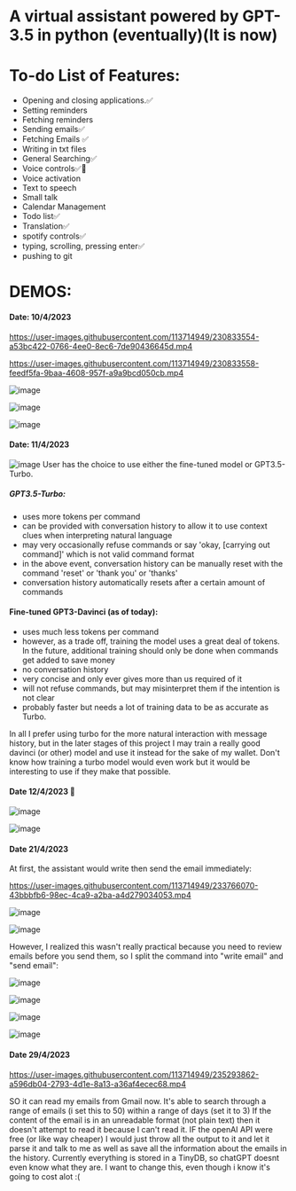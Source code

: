 # A virtual assistant powered by GPT-3.5 in python (eventually)(It is now)


# To-do List of Features:
- Opening and closing applications.✅
- Setting reminders
- Fetching reminders
- Sending emails✅
- Fetching Emails ✅
- Writing in txt files
- General Searching✅
- Voice controls✅🛑
- Voice activation
- Text to speech
- Small talk
- Calendar Management
- Todo list✅
- Translation✅
- spotify controls✅
- typing, scrolling, pressing enter✅
- pushing to git

# DEMOS:
#### Date: 10/4/2023

https://user-images.githubusercontent.com/113714949/230833554-a53bc422-0766-4ee0-8ec6-7de90436645d.mp4


https://user-images.githubusercontent.com/113714949/230833558-feedf5fa-9baa-4608-957f-a9a9bcd050cb.mp4

![image](https://user-images.githubusercontent.com/113714949/230833657-34f327db-8004-4309-9060-a55195738a2e.png)

![image](https://user-images.githubusercontent.com/113714949/230833492-1abab432-cd52-4d84-9936-a8bf25494fbe.png)

![image](https://user-images.githubusercontent.com/113714949/230943377-07a423f7-09a9-4f0c-bd5a-8569a8ede041.png)

#### Date: 11/4/2023

![image](https://user-images.githubusercontent.com/113714949/231106839-77290444-a263-4966-ab96-14199509ed47.png)
User has the choice to use either the fine-tuned model or GPT3.5-Turbo.
##### GPT3.5-Turbo:
- uses more tokens per command
- can be provided with conversation history to allow it to use context clues when interpreting natural language
- may very occasionally refuse commands or say 'okay,  [carrying out command]' which is not valid command format
- in the above event, conversation history can be manually reset with the command 'reset' or 'thank you' or 'thanks'
- conversation history automatically resets after a certain amount of commands

#### Fine-tuned GPT3-Davinci (as of today):
- uses much less tokens per command
- however, as a trade off, training the model uses a great deal of tokens. In the future, additional training should only be done when commands get added to save money 
- no conversation history
- very concise and only ever gives more than us required of it
- will not refuse commands, but may misinterpret them if the intention is not clear
- probably faster but needs a lot of training data to be as accurate as Turbo.

In all I prefer using turbo for the more natural interaction with message history, but in the later stages of this project I may train a really good davinci (or other) model and use it instead for the sake of my wallet. Don't know how training a turbo model would even work but it would be interesting to use if they make that possible.

#### Date 12/4/2023 🎂

![image](https://user-images.githubusercontent.com/113714949/231656242-5e85f1d4-e0bd-4b80-b6d7-87c157ebc2ac.png)

![image](https://user-images.githubusercontent.com/113714949/231656323-ac30e9b4-780c-41e3-9b46-75982cf91c18.png)

#### Date 21/4/2023
At first, the assistant would write then send the email immediately:


https://user-images.githubusercontent.com/113714949/233766070-43bbbfb6-98ec-4ca9-a2ba-a4d279034053.mp4


![image](https://user-images.githubusercontent.com/113714949/233766085-74034c79-dac0-405a-8c3e-9054b703df65.png)

![image](https://user-images.githubusercontent.com/113714949/233766094-35adfa71-ed1e-4c37-bbcd-872981b9cc23.png)

However, I realized this wasn't really practical because you need to review emails before you send them, so I split the command into "write email" and "send email":

![image](https://user-images.githubusercontent.com/113714949/233766152-ca3316f8-0a04-4f34-a293-2fedefe2f46a.png)

![image](https://user-images.githubusercontent.com/113714949/233766138-696f7409-d07c-46c4-8217-4990f1a81b8c.png)

![image](https://user-images.githubusercontent.com/113714949/233766168-e18dbfe3-e323-4c95-be00-3d79420a5516.png)

![image](https://user-images.githubusercontent.com/113714949/233766187-c0cbf35b-93bf-4983-9ba7-0a388402e1f9.png)

#### Date 29/4/2023

https://user-images.githubusercontent.com/113714949/235293862-a596db04-2793-4d1e-8a13-a36af4ecec68.mp4

SO it can read my emails from Gmail now. It's able to search through a range of emails (i set this to 50) within a range of days (set it to 3)
If the content of the email is in an unreadable format (not plain text) then it doesn't attempt to read it because I can't read it. IF the openAI API were free (or like way cheaper) I would just throw all the output to it and let it parse it and talk to me as well as save all the information about the emails in the history. Currently everything is stored in a TinyDB, so chatGPT doesnt even know what they are. I want to change this, even though i know it's going to cost alot :(
